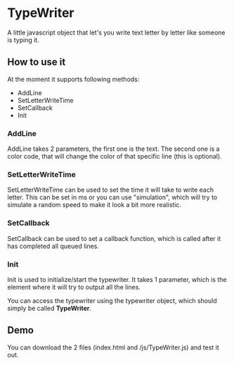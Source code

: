 # TypeWriter
A little javascript object that let's you write text letter by letter like someone is typing it.

## How to use it
At the moment it supports following methods:
- AddLine
- SetLetterWriteTime
- SetCallback
- Init

### AddLine
AddLine takes 2 parameters, the first one is the text. The second one is a color code, that will change the color of that specific line (this is optional).

### SetLetterWriteTime
SetLetterWriteTime can be used to set the time it will take to write each letter. This can be set in ms or you can use "simulation", which will try to simulate a random speed to make it look a bit more realistic.

### SetCallback
SetCallback can be used to set a callback function, which is called after it has completed all queued lines.

### Init
Init is used to initialize/start the typewriter. It takes 1 parameter, which is the element where it will try to output all the lines.

You can access the typewriter using the typewriter object, which should simply be called **TypeWriter**.

## Demo
You can download the 2 files (index.html and /js/TypeWriter.js) and test it out.
